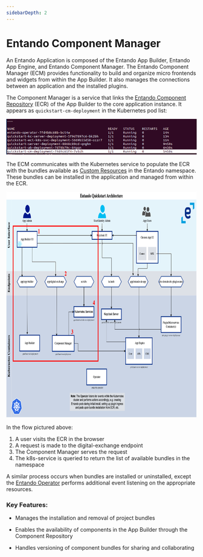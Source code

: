 ```yaml
---
sidebarDepth: 2
---
```


# Entando Component Manager

​​An Entando Application is composed of the Entando App Builder, Entando App Engine, and Entando Component Manager. The Entando Component Manager (ECM) provides functionality to build and organize micro frontends and widgets from within the App Builder. It also manages the connections between an application and the installed plugins.

The Component Manager is a service that links the [Entando Component Repository](ecr-overview.md) (ECR) of the App Builder to the core application instance. It appears as `quickstart-cm-deployment` in the Kubernetes pod list:

![pods.png](./img/pods.png) 

The ECM communicates with the Kubernetes service to populate the ECR with the bundles available as [Custom Resources](../consume/custom-resources.md) in the Entando namespace. These bundles can be installed in the application and managed from within the ECR.

<img src="./img/ecm-flow.png" width="800" height="597.73">

In the flow pictured above:
1. A user visits the ECR in the browser
2. A request is made to the digital-exchange endpoint
3. The Component Manager serves the request
4. The k8s-service is queried to return the list of available bundles in the namespace

A similar process occurs when bundles are installed or uninstalled, except the [Entando Operator](../consume/operator-intro.md) performs additional event listening on the appropriate resources.

### Key Features:

* Manages the installation and removal of project bundles

* Enables the availability of components in the App Builder through the Component Repository

* Handles versioning of component bundles for sharing and collaborating
